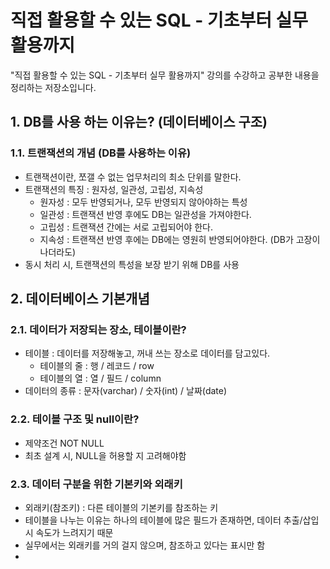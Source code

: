 # 직접 활용할 수 있는 SQL - 기초부터 실무 활용까지
"직접 활용할 수 있는 SQL - 기초부터 실무 활용까지" 강의를 수강하고 공부한 내용을 정리하는 저장소입니다.

## 1. DB를 사용 하는 이유는? (데이터베이스 구조)
### 1.1. 트랜잭션의 개념 (DB를 사용하는 이유)
- 트랜잭션이란, 쪼갤 수 없는 업무처리의 최소 단위를 말한다.
- 트랜잭션의 특징 : 원자성, 일관성, 고립성, 지속성
  - 원자성 : 모두 반영되거나, 모두 반영되지 않아야하는 특성
  - 일관성 : 트랜잭션 반영 후에도 DB는 일관성을 가져야한다.
  - 고립성 : 트랜잭션 간에는 서로 고립되어야 한다.
  - 지속성 : 트랜잭션 반영 후에는 DB에는 영원히 반영되어야한다. (DB가 고장이 나더라도)
- 동시 처리 시, 트랜잭션의 특성을 보장 받기 위해 DB를 사용

## 2. 데이터베이스 기본개념
### 2.1. 데이터가 저장되는 장소, 테이블이란?
- 테이블 : 데이터를 저장해놓고, 꺼내 쓰는 장소로 데이터를 담고있다.
  - 테이블의 줄 : 행 / 레코드 / row
  - 테이블의 열 : 열 / 필드 / column
- 데이터의 종류 : 문자(varchar) / 숫자(int) / 날짜(date)

### 2.2. 테이블 구조 및 null이란?
- 제약조건 NOT NULL
- 최초 설계 시, NULL을 허용할 지 고려해야함

### 2.3. 데이터 구분을 위한 기본키와 외래키
- 외래키(참조키) : 다른 테이블의 기본키를 참조하는 키
- 테이블을 나누는 이유는 하나의 테이블에 많은 필드가 존재하면, 데이터 추출/삽입 시 속도가 느려지기 때문
- 실무에서는 외래키를 거의 걸지 않으며, 참조하고 있다는 표시만 함
- 

